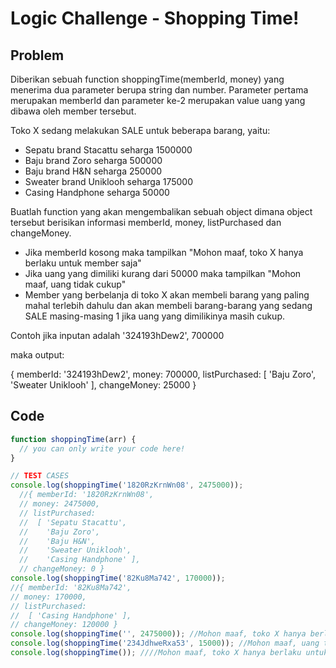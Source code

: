# Logic Challenge - Shopping Time!

## Problem

Diberikan sebuah function shoppingTime(memberId, money) yang menerima dua parameter berupa string dan number. Parameter pertama merupakan memberId dan parameter ke-2 merupakan value uang yang dibawa oleh member tersebut.

Toko X sedang melakukan SALE untuk beberapa barang, yaitu:
  - Sepatu brand Stacattu seharga 1500000
  - Baju brand Zoro seharga 500000
  - Baju brand H&N seharga 250000
  - Sweater brand Uniklooh seharga 175000
  - Casing Handphone seharga 50000

Buatlah function yang akan mengembalikan sebuah object dimana object tersebut berisikan informasi memberId, money, listPurchased dan changeMoney.

- Jika memberId kosong maka tampilkan "Mohon maaf, toko X hanya berlaku untuk member saja"
- Jika uang yang dimiliki kurang dari 50000 maka tampilkan "Mohon maaf, uang tidak cukup"
- Member yang berbelanja di toko X akan membeli barang yang paling mahal terlebih dahulu dan akan membeli barang-barang yang sedang SALE masing-masing 1 jika uang yang dimilikinya masih cukup.


Contoh jika inputan adalah '324193hDew2', 700000

maka output:

{ memberId: '324193hDew2',
  money: 700000,
  listPurchased: [ 'Baju Zoro', 'Sweater Uniklooh' ],
  changeMoney: 25000 }

## Code

```JavaScript
function shoppingTime(arr) {
  // you can only write your code here!
}

// TEST CASES
console.log(shoppingTime('1820RzKrnWn08', 2475000));
  //{ memberId: '1820RzKrnWn08',
  // money: 2475000,
  // listPurchased:
  //  [ 'Sepatu Stacattu',
  //    'Baju Zoro',
  //    'Baju H&N',
  //    'Sweater Uniklooh',
  //    'Casing Handphone' ],
  // changeMoney: 0 }
console.log(shoppingTime('82Ku8Ma742', 170000));
//{ memberId: '82Ku8Ma742',
// money: 170000,
// listPurchased:
//  [ 'Casing Handphone' ],
// changeMoney: 120000 }
console.log(shoppingTime('', 2475000)); //Mohon maaf, toko X hanya berlaku untuk member saja
console.log(shoppingTime('234JdhweRxa53', 15000)); //Mohon maaf, uang tidak cukup
console.log(shoppingTime()); ////Mohon maaf, toko X hanya berlaku untuk member saja
```
